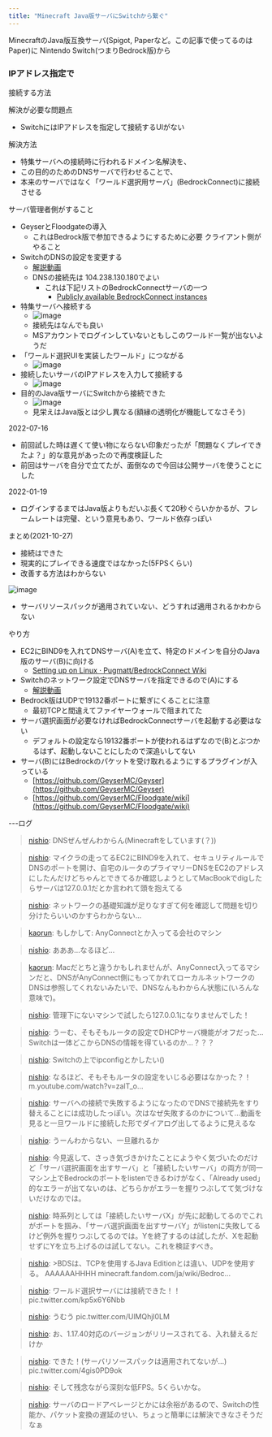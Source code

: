 ```yaml
---
title: "Minecraft Java版サーバにSwitchから繋ぐ"
---
```


MinecraftのJava版互換サーバ(Spigot, Paperなど。この記事で使ってるのはPaper)に
Nintendo Switch(つまりBedrock版)から
### IPアドレス指定で
接続する方法

解決が必要な問題点
- SwitchにはIPアドレスを指定して接続するUIがない

解決方法
- 特集サーバへの接続時に行われるドメイン名解決を、
- この目的のためのDNSサーバで行わせることで、
- 本来のサーバではなく「ワールド選択用サーバ」(BedrockConnect)に接続させる

サーバ管理者側がすること
- GeyserとFloodgateの導入
    - これはBedrock版で参加できるようにするために必要
クライアント側がやること
- SwitchのDNSの設定を変更する
    - [解説動画](https://www.youtube.com/watch?app=desktop&v=zalT_oR1nPM)
    - DNSの接続先は 104.238.130.180でよい
        - これは下記リストのBedrockConnectサーバの一つ
            - [Publicly available BedrockConnect instances](https://github.com/Pugmatt/BedrockConnect#publicly-available-bedrockconnect-instances)
- 特集サーバへ接続する
    - ![image](https://gyazo.com/1a31de1139167725abdf73f9205c54cb/thumb/1000)
    - 接続先はなんでも良い
    - MSアカウントでログインしていないともしこのワールド一覧が出ないようだ
- 「ワールド選択UIを実装したワールド」につながる
    - ![image](https://gyazo.com/0e0f2f932317037fbfcb93dee5e21c4c/thumb/1000)
- 接続したいサーバのIPアドレスを入力して接続する
    - ![image](https://gyazo.com/605932dfe098a4bcab696f1f03fda435/thumb/1000)
- 目的のJava版サーバにSwitchから接続できた
    - ![image](https://gyazo.com/2a07e89f65088fe383fed96a002515f4/thumb/1000)
    - 見栄えはJava版とは少し異なる(額縁の透明化が機能してなさそう)

2022-07-16
- 前回試した時は遅くて使い物にならない印象だったが「問題なくプレイできたよ？」的な意見があったので再度検証した
- 前回はサーバを自分で立てたが、面倒なので今回は公開サーバを使うことにした

2022-01-19
- ログインするまではJava版よりもだいぶ長くて20秒ぐらいかかるが、フレームレートは完璧、という意見もあり、ワールド依存っぽい

まとめ(2021-10-27)
- 接続はできた
- 現実的にプレイできる速度ではなかった(5FPSくらい)
- 改善する方法はわからない

![image](https://gyazo.com/8374c001060f835727f5aff6ccc4043a/thumb/1000)
- サーバリソースパックが適用されていない、どうすれば適用されるかわからない

やり方
- EC2にBIND9を入れてDNSサーバ(A)を立て、特定のドメインを自分のJava版のサーバ(B)に向ける
    - [Setting up on Linux · Pugmatt/BedrockConnect Wiki](https://github.com/Pugmatt/BedrockConnect/wiki/Setting-up-on-Linux)
- Switchのネットワーク設定でDNSサーバを指定できるので(A)にする
    - [解説動画](https://www.youtube.com/watch?app=desktop&v=zalT_oR1nPM)
- Bedrock版はUDPで19132番ポートに繋ぎにくることに注意
    - 最初TCPと間違えてファイヤーウォールで阻まれてた
- サーバ選択画面が必要なければBedrockConnectサーバを起動する必要はない
    - デフォルトの設定なら19132番ポートが使われるはずなので(B)とぶつかるはず、起動しないことにしたので深追いしてない
- サーバ(B)にはBedrockのパケットを受け取れるようにするプラグインが入っている
    - [https://github.com/GeyserMC/Geyser](https://github.com/GeyserMC/Geyser)
    - [https://github.com/GeyserMC/Floodgate/wiki](https://github.com/GeyserMC/Floodgate/wiki)

---ログ
> [nishio](https://twitter.com/nishio/status/1453246991853621259): DNSぜんぜんわからん(Minecraftをしています(？))

> [nishio](https://twitter.com/nishio/status/1453248083354136584): マイクラの走ってるEC2にBIND9を入れて、セキュリティルールでDNSのポートを開け、自宅のルータのプライマリーDNSをEC2のアドレスにしたんだけどちゃんとできてるか確認しようとしてMacBookでdigしたらサーバは127.0.0.1だとか言われて頭を抱えてる

> [nishio](https://twitter.com/nishio/status/1453248966611644420): ネットワークの基礎知識が足りなすぎて何を確認して問題を切り分けたらいいのかすらわからない…

> [kaorun](https://twitter.com/kaorun/status/1453253521344761856): もしかして: AnyConnectとか入ってる会社のマシン

> [nishio](https://twitter.com/nishio/status/1453254117237968903): あああ…なるほど…

> [kaorun](https://twitter.com/kaorun/status/1453254477415387139): Macだとちと違うかもしれませんが、AnyConnect入ってるマシンだと、DNSがAnyConnect側にもってかれてローカルネットワークのDNSは参照してくれないみたいで、DNSなんもわからん状態に(いろんな意味で)。

> [nishio](https://twitter.com/nishio/status/1453256949051674632): 管理下にないマシンで試したら127.0.0.1になりませんでした！

> [nishio](https://twitter.com/nishio/status/1453258106977275909): うーむ、そもそもルータの設定でDHCPサーバ機能がオフだった…Switchは一体どこからDNSの情報を得ているのか…？？？

> [nishio](https://twitter.com/nishio/status/1453258225218899972): Switchの上でipconfigとかしたい()

> [nishio](https://twitter.com/nishio/status/1453258650437537794): なるほど、そもそもルータの設定をいじる必要はなかった？！
> m.youtube.com/watch?v=zalT_o…

> [nishio](https://twitter.com/nishio/status/1453262905756078085): サーバへの接続で失敗するようになったのでDNSで接続先をすり替えることには成功したっぽい。次はなぜ失敗するのかについて…動画を見ると一旦ワールドに接続した形でダイアログ出してるように見えるな

> [nishio](https://twitter.com/nishio/status/1453265751440347143): うーんわからない、一旦離れるか

> [nishio](https://twitter.com/nishio/status/1453291426519867403): 今見返して、さっき気づきかけたことにようやく気づいたのだけど「サーバ選択画面を出すサーバ」と「接続したいサーバ」の両方が同一マシン上でBedrockのポートをlistenできるわけがなく、「Already used」的なエラーが出てないのは、どちらかがエラーを握りつぶしてて気づけないだけなのでは。

> [nishio](https://twitter.com/nishio/status/1453292205792243720): 時系列としては「接続したいサーバX」が先に起動してるのでこれがポートを掴み、「サーバ選択画面を出すサーバY」がlistenに失敗してるけど例外を握りつぶしてるのでは。Yを終了するのは試したが、Xを起動せずにYを立ち上げるのは試してない。これを検証すべき。

> [nishio](https://twitter.com/nishio/status/1453302861937393681): >BDSは、TCPを使用するJava Editionとは違い、UDPを使用する。
> AAAAAAHHHH
> minecraft.fandom.com/ja/wiki/Bedroc…

> [nishio](https://twitter.com/nishio/status/1453304155234254848): ワールド選択サーバには接続できた！！ pic.twitter.com/kp5x6Y6Nbb

> [nishio](https://twitter.com/nishio/status/1453304776674926593): うむう pic.twitter.com/UlMQhjl0LM

> [nishio](https://twitter.com/nishio/status/1453305501157105666): お、1.17.40対応のバージョンがリリースされてる、入れ替えるだけか

> [nishio](https://twitter.com/nishio/status/1453308334560346112): できた！(サーバリソースパックは適用されてないが…) pic.twitter.com/4gis0PD9ok

> [nishio](https://twitter.com/nishio/status/1453312156678586375): そして残念ながら深刻な低FPS。5くらいかな。

> [nishio](https://twitter.com/nishio/status/1453314577790234626): サーバのロードアベレージとかには余裕があるので、Switchの性能か、パケット変換の遅延のせい、ちょっと簡単には解決できなさそうだなぁ